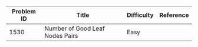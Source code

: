 | Problem ID | Title | Difficulty | Reference
| --- | --- | --- | ---
| 1530 | Number of Good Leaf Nodes Pairs | Easy | 
